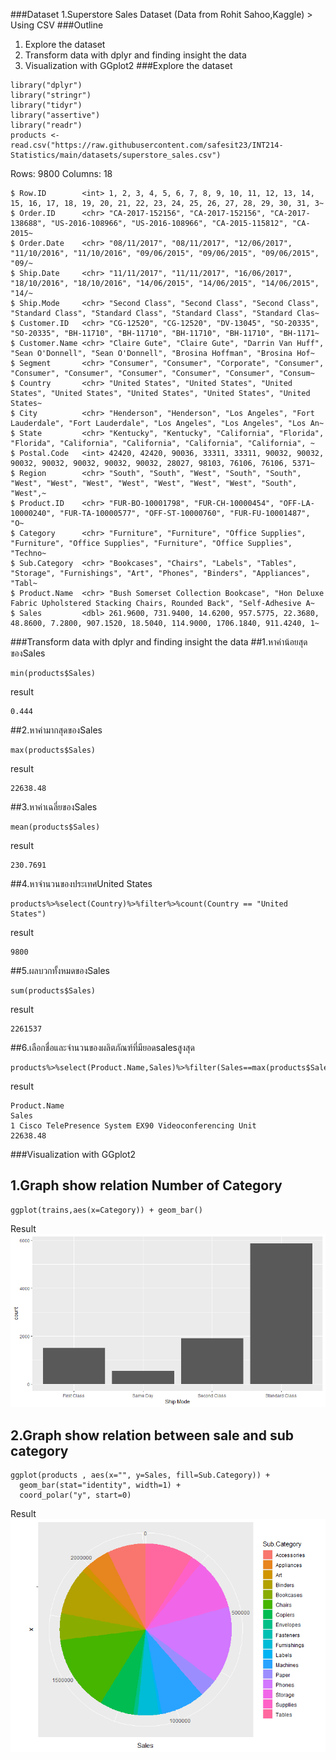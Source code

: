 ###Dataset
1.Superstore Sales Dataset (Data from Rohit Sahoo,Kaggle) > Using CSV
###Outline
1. Explore the dataset
2. Transform data with dplyr and finding insight the data
3. Visualization with GGplot2
###Explore the dataset
```
library("dplyr") 
library("stringr") 
library("tidyr") 
library("assertive") 
library("readr") 
products <-read.csv("https://raw.githubusercontent.com/safesit23/INT214-Statistics/main/datasets/superstore_sales.csv")
```
Rows: 9800
Columns: 18
```
$ Row.ID        <int> 1, 2, 3, 4, 5, 6, 7, 8, 9, 10, 11, 12, 13, 14, 15, 16, 17, 18, 19, 20, 21, 22, 23, 24, 25, 26, 27, 28, 29, 30, 31, 3~
$ Order.ID      <chr> "CA-2017-152156", "CA-2017-152156", "CA-2017-138688", "US-2016-108966", "US-2016-108966", "CA-2015-115812", "CA-2015~
$ Order.Date    <chr> "08/11/2017", "08/11/2017", "12/06/2017", "11/10/2016", "11/10/2016", "09/06/2015", "09/06/2015", "09/06/2015", "09/~
$ Ship.Date     <chr> "11/11/2017", "11/11/2017", "16/06/2017", "18/10/2016", "18/10/2016", "14/06/2015", "14/06/2015", "14/06/2015", "14/~
$ Ship.Mode     <chr> "Second Class", "Second Class", "Second Class", "Standard Class", "Standard Class", "Standard Class", "Standard Clas~
$ Customer.ID   <chr> "CG-12520", "CG-12520", "DV-13045", "SO-20335", "SO-20335", "BH-11710", "BH-11710", "BH-11710", "BH-11710", "BH-1171~
$ Customer.Name <chr> "Claire Gute", "Claire Gute", "Darrin Van Huff", "Sean O'Donnell", "Sean O'Donnell", "Brosina Hoffman", "Brosina Hof~
$ Segment       <chr> "Consumer", "Consumer", "Corporate", "Consumer", "Consumer", "Consumer", "Consumer", "Consumer", "Consumer", "Consum~
$ Country       <chr> "United States", "United States", "United States", "United States", "United States", "United States", "United States~
$ City          <chr> "Henderson", "Henderson", "Los Angeles", "Fort Lauderdale", "Fort Lauderdale", "Los Angeles", "Los Angeles", "Los An~
$ State         <chr> "Kentucky", "Kentucky", "California", "Florida", "Florida", "California", "California", "California", "California", ~
$ Postal.Code   <int> 42420, 42420, 90036, 33311, 33311, 90032, 90032, 90032, 90032, 90032, 90032, 90032, 28027, 98103, 76106, 76106, 5371~
$ Region        <chr> "South", "South", "West", "South", "South", "West", "West", "West", "West", "West", "West", "West", "South", "West",~
$ Product.ID    <chr> "FUR-BO-10001798", "FUR-CH-10000454", "OFF-LA-10000240", "FUR-TA-10000577", "OFF-ST-10000760", "FUR-FU-10001487", "O~
$ Category      <chr> "Furniture", "Furniture", "Office Supplies", "Furniture", "Office Supplies", "Furniture", "Office Supplies", "Techno~
$ Sub.Category  <chr> "Bookcases", "Chairs", "Labels", "Tables", "Storage", "Furnishings", "Art", "Phones", "Binders", "Appliances", "Tabl~
$ Product.Name  <chr> "Bush Somerset Collection Bookcase", "Hon Deluxe Fabric Upholstered Stacking Chairs, Rounded Back", "Self-Adhesive A~
$ Sales         <dbl> 261.9600, 731.9400, 14.6200, 957.5775, 22.3680, 48.8600, 7.2800, 907.1520, 18.5040, 114.9000, 1706.1840, 911.4240, 1~
```
###Transform data with dplyr and finding insight the data
##1.หาค่าน้อยสุดของSales
```
min(products$Sales) 
```
result
```
0.444
```
##2.หาค่ามากสุดของSales
```
max(products$Sales) 
```
result
```
22638.48
```
##3.หาค่าเฉลี่ยของSales
```
mean(products$Sales) 
```
result
```
230.7691
```
##4.หาจำนวนของประเทศUnited States
```
products%>%select(Country)%>%filter%>%count(Country == "United States") 
```
result
```
9800
```
##5.ผลบวกทั้งหมดของSales
```
sum(products$Sales) 
```
result
```
2261537
```
##6.เลือกชื่อและจำนวนของผลิตภัณฑ์ที่มียอดsalesสูงสุด
```
products%>%select(Product.Name,Sales)%>%filter(Sales==max(products$Sales))
```
result
```
Product.Name                                                        Sales 
1 Cisco TelePresence System EX90 Videoconferencing Unit             22638.48
```



###Visualization with GGplot2
## 1.Graph show relation Number of Category
```
ggplot(trains,aes(x=Category)) + geom_bar()
```
Result
![Graph 1](shipmode.png)
## 2.Graph show relation between sale and sub category
```
ggplot(products , aes(x="", y=Sales, fill=Sub.Category)) +
  geom_bar(stat="identity", width=1) +
  coord_polar("y", start=0)
```
Result
![Graph 1](Circle.png)
